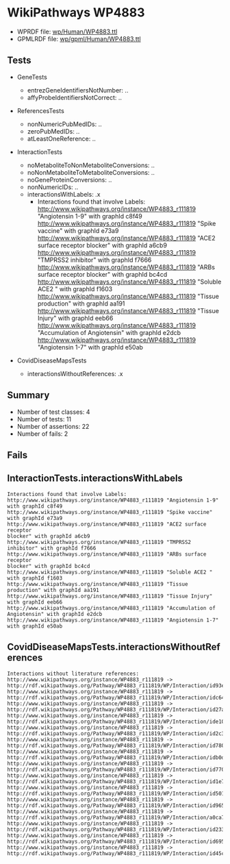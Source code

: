# WikiPathways WP4883

* WPRDF file: [wp/Human/WP4883.ttl](../wp/Human/WP4883.ttl)
* GPMLRDF file: [wp/gpml/Human/WP4883.ttl](../wp/gpml/Human/WP4883.ttl)

## Tests

* GeneTests
    * entrezGeneIdentifiersNotNumber: ..
    * affyProbeIdentifiersNotCorrect: ..

* ReferencesTests
    * nonNumericPubMedIDs: ..
    * zeroPubMedIDs: ..
    * atLeastOneReference: ..

* InteractionTests
    * noMetaboliteToNonMetaboliteConversions: ..
    * noNonMetaboliteToMetaboliteConversions: ..
    * noGeneProteinConversions: ..
    * nonNumericIDs: ..
    * interactionsWithLabels: .x
        * Interactions found that involve Labels:
http://www.wikipathways.org/instance/WP4883_r111819 "Angiotensin 1-9" with graphId c8f49
http://www.wikipathways.org/instance/WP4883_r111819 "Spike vaccine" with graphId e73a9
http://www.wikipathways.org/instance/WP4883_r111819 "ACE2 surface receptor
blocker" with graphId a6cb9
http://www.wikipathways.org/instance/WP4883_r111819 "TMPRSS2 inhibitor" with graphId f7666
http://www.wikipathways.org/instance/WP4883_r111819 "ARBs surface receptor
blocker" with graphId bc4cd
http://www.wikipathways.org/instance/WP4883_r111819 "Soluble ACE2 " with graphId f1603
http://www.wikipathways.org/instance/WP4883_r111819 "Tissue production" with graphId aa191
http://www.wikipathways.org/instance/WP4883_r111819 "Tissue Injury" with graphId eeb66
http://www.wikipathways.org/instance/WP4883_r111819 "Accumulation of Angiotensin" with graphId e2dcb
http://www.wikipathways.org/instance/WP4883_r111819 "Angiotensin 1-7" with graphId e50ab


* CovidDiseaseMapsTests
    * interactionsWithoutReferences: .x

## Summary

* Number of test classes: 4
* Number of tests: 11
* Number of assertions: 22
* Number of fails: 2

## Fails

## InteractionTests.interactionsWithLabels

```
Interactions found that involve Labels:
http://www.wikipathways.org/instance/WP4883_r111819 "Angiotensin 1-9" with graphId c8f49
http://www.wikipathways.org/instance/WP4883_r111819 "Spike vaccine" with graphId e73a9
http://www.wikipathways.org/instance/WP4883_r111819 "ACE2 surface receptor
blocker" with graphId a6cb9
http://www.wikipathways.org/instance/WP4883_r111819 "TMPRSS2 inhibitor" with graphId f7666
http://www.wikipathways.org/instance/WP4883_r111819 "ARBs surface receptor
blocker" with graphId bc4cd
http://www.wikipathways.org/instance/WP4883_r111819 "Soluble ACE2 " with graphId f1603
http://www.wikipathways.org/instance/WP4883_r111819 "Tissue production" with graphId aa191
http://www.wikipathways.org/instance/WP4883_r111819 "Tissue Injury" with graphId eeb66
http://www.wikipathways.org/instance/WP4883_r111819 "Accumulation of Angiotensin" with graphId e2dcb
http://www.wikipathways.org/instance/WP4883_r111819 "Angiotensin 1-7" with graphId e50ab

```
## CovidDiseaseMapsTests.interactionsWithoutReferences

```
Interactions without literature references:
http://www.wikipathways.org/instance/WP4883_r111819 -> http://rdf.wikipathways.org/Pathway/WP4883_r111819/WP/Interaction/id93eee6dc
http://www.wikipathways.org/instance/WP4883_r111819 -> http://rdf.wikipathways.org/Pathway/WP4883_r111819/WP/Interaction/idc649fb6a
http://www.wikipathways.org/instance/WP4883_r111819 -> http://rdf.wikipathways.org/Pathway/WP4883_r111819/WP/Interaction/id27ade87d
http://www.wikipathways.org/instance/WP4883_r111819 -> http://rdf.wikipathways.org/Pathway/WP4883_r111819/WP/Interaction/ide1074a15
http://www.wikipathways.org/instance/WP4883_r111819 -> http://rdf.wikipathways.org/Pathway/WP4883_r111819/WP/Interaction/id2c3a414b
http://www.wikipathways.org/instance/WP4883_r111819 -> http://rdf.wikipathways.org/Pathway/WP4883_r111819/WP/Interaction/id7806bdcd
http://www.wikipathways.org/instance/WP4883_r111819 -> http://rdf.wikipathways.org/Pathway/WP4883_r111819/WP/Interaction/idb0d71735
http://www.wikipathways.org/instance/WP4883_r111819 -> http://rdf.wikipathways.org/Pathway/WP4883_r111819/WP/Interaction/id770baa8e
http://www.wikipathways.org/instance/WP4883_r111819 -> http://rdf.wikipathways.org/Pathway/WP4883_r111819/WP/Interaction/id1e766a8
http://www.wikipathways.org/instance/WP4883_r111819 -> http://rdf.wikipathways.org/Pathway/WP4883_r111819/WP/Interaction/id501a4bdc
http://www.wikipathways.org/instance/WP4883_r111819 -> http://rdf.wikipathways.org/Pathway/WP4883_r111819/WP/Interaction/id965b8019
http://www.wikipathways.org/instance/WP4883_r111819 -> http://rdf.wikipathways.org/Pathway/WP4883_r111819/WP/Interaction/a0ca7
http://www.wikipathways.org/instance/WP4883_r111819 -> http://rdf.wikipathways.org/Pathway/WP4883_r111819/WP/Interaction/id2338925
http://www.wikipathways.org/instance/WP4883_r111819 -> http://rdf.wikipathways.org/Pathway/WP4883_r111819/WP/Interaction/id695320d0
http://www.wikipathways.org/instance/WP4883_r111819 -> http://rdf.wikipathways.org/Pathway/WP4883_r111819/WP/Interaction/id45cf6f5e

```
